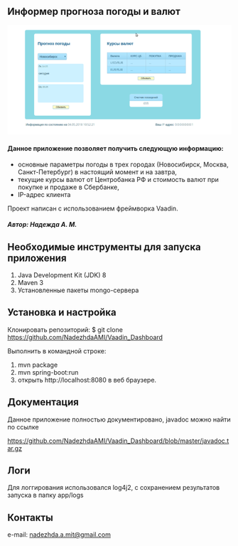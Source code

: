 ## Информер прогноза погоды и валют

![Интерфейс приложения](https://github.com/NadezhdaAMI/LeetCode/blob/master/Content/screen.gif)

####     Данное приложение позволяет получить следующую информацию: 
* основные параметры погоды в трех городах (Новосибирск, Москва, Санкт-Петербург) в настоящий момент и на завтра, 
* текущие курсы валют от Центробанка РФ и стоимость валют при покупке и продаже в Сбербанке,
* IP-адрес клиента

Проект написан с использованием фреймворка Vaadin.

#####     Автор: Надежда A. М.


Необходимые инструменты для запуска приложения
----------------------------------------------

1. Java Development Kit (JDK) 8
2. Maven 3
3. Установленные пакеты mongo-сервера


Установка и настройка
---------------------

Клонировать репозиторий: 
$ git clone https://github.com/NadezhdaAMI/Vaadin_Dashboard

Выполнить в командной строке:

1. mvn package 
2. mvn spring-boot:run
3. открыть http://localhost:8080 в веб браузере.


Документация
------------

Данное приложение полностью документировано, javadoc можно найти по ссылке

https://github.com/NadezhdaAMI/Vaadin_Dashboard/blob/master/javadoc.tar.gz


Логи
----

Для логгирования использовался log4j2,
c сохранением результатов запуска в папку
app/logs


Контакты
--------

e-mail: nadezhda.a.mit@gmail.com
